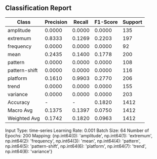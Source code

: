 ## Classification Report

| Class | Precision | Recall | F1-Score | Support |
|-------|-----------|--------|----------|---------|
| amplitude | 0.0000 | 0.0000 | 0.0000 | 135 |
| extremum | 0.8333 | 0.1269 | 0.2203 | 197 |
| frequency | 0.0000 | 0.0000 | 0.0000 | 92 |
| mean | 0.2435 | 0.1400 | 0.1778 | 200 |
| pattern | 0.0000 | 0.0000 | 0.0000 | 108 |
| pattern-shift | 0.0000 | 0.0000 | 0.0000 | 116 |
| platform | 0.1610 | 0.9903 | 0.2770 | 206 |
| trend | 0.0000 | 0.0000 | 0.0000 | 155 |
| variance | 0.0000 | 0.0000 | 0.0000 | 203 |
| Accuracy | - | - | 0.1820 | 1412 |
| Macro Avg | 0.1375 | 0.1397 | 0.0750 | 1412 |
| Weighted Avg | 0.1742 | 0.1820 | 0.0963 | 1412 |

Input Type: time-series
Learning Rate: 0.001
Batch Size: 64
Number of Epochs: 200
Mapping: {np.int64(0): 'amplitude', np.int64(1): 'extremum', np.int64(2): 'frequency', np.int64(3): 'mean', np.int64(4): 'pattern', np.int64(5): 'pattern-shift', np.int64(6): 'platform', np.int64(7): 'trend', np.int64(8): 'variance'}